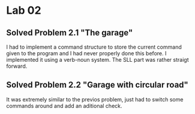# Lab 02

## Solved Problem 2.1 "The garage"

I had to implement a command structure to store the current command given to the program and I had never properly done this before. I implemented it using a verb-noun system.
The SLL part was rather straigt forward.

## Solved Problem 2.2 "Garage with circular road"

It was extremely similar to the previos problem, just had to switch some commands around and add an aditional check.

